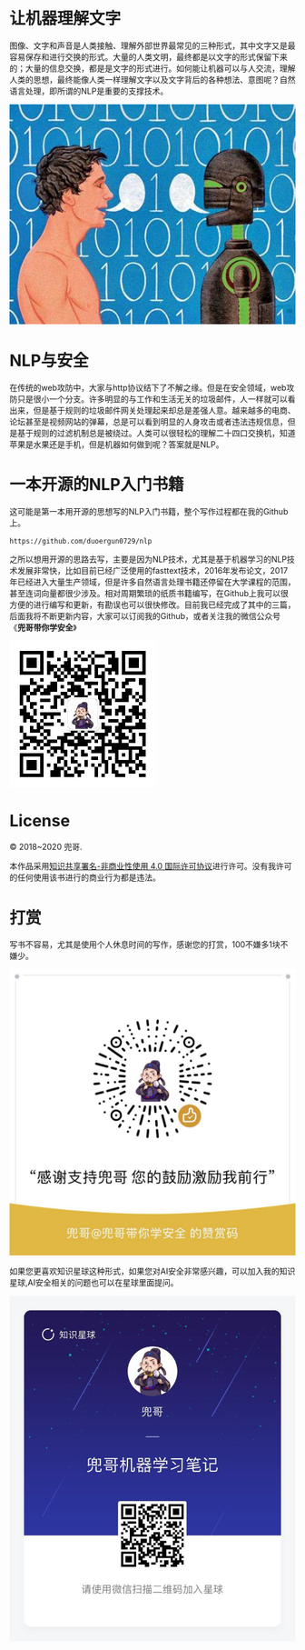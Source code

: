 # 让机器理解文字

图像、文字和声音是人类接触、理解外部世界最常见的三种形式，其中文字又是最容易保存和进行交换的形式。大量的人类文明，最终都是以文字的形式保留下来的；大量的信息交换，都是是文字的形式进行。如何能让机器可以与人交流，理解人类的思想，最终能像人类一样理解文字以及文字背后的各种想法、意图呢？自然语言处理，即所谓的NLP是重要的支撑技术。

![人机对话](人家对话.png)

# NLP与安全

在传统的web攻防中，大家与http协议结下了不解之缘。但是在安全领域，web攻防只是很小一个分支。许多明显的与工作和生活无关的垃圾邮件，人一样就可以看出来，但是基于规则的垃圾邮件网关处理起来却总是差强人意。越来越多的电商、论坛甚至是视频网站的弹幕，总是可以看到明显的人身攻击或者违法违规信息，但是基于规则的过滤机制总是被绕过。人类可以很轻松的理解二十四口交换机，知道苹果是水果还是手机，但是机器如何做到呢？答案就是NLP。

# 一本开源的NLP入门书籍

这可能是第一本用开源的思想写的NLP入门书籍，整个写作过程都在我的Github上。

	https://github.com/duoergun0729/nlp

之所以想用开源的思路去写，主要是因为NLP技术，尤其是基于机器学习的NLP技术发展非常快，比如目前已经广泛使用的fasttext技术，2016年发布论文，2017年已经进入大量生产领域，但是许多自然语言处理书籍还停留在大学课程的范围，甚至连词向量都很少涉及。相对周期繁琐的纸质书籍编写，在Github上我可以很方便的进行编写和更新，有勘误也可以很快修改。目前我已经完成了其中的三篇，后面我将不断更新内容，大家可以订阅我的Github，或者关注我的微信公众号《**兜哥带你学安全**》

![公众号](公众号.png)


# License

© 2018~2020 兜哥.

本作品采用[知识共享署名-非商业性使用 4.0 国际许可协议](https://creativecommons.org/licenses/by-nc/4.0/)进行许可。没有我许可的任何使用该书进行的商业行为都是违法。
	

# 打赏


写书不容易，尤其是使用个人休息时间的写作，感谢您的打赏，100不嫌多1块不嫌少。

![打赏](打赏.png)

如果您更喜欢知识星球这种形式，如果您对AI安全非常感兴趣，可以加入我的知识星球,AI安全相关的问题也可以在星球里面提问。

![知识星球](知识星球.png)
